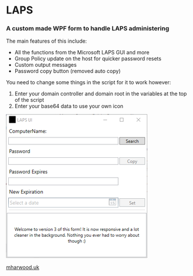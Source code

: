 # LAPS
### A custom made WPF form to handle LAPS administering 

The main features of this include:

 - All the functions from the Microsoft LAPS GUI and more
 - Group Policy update on the host for quicker password resets
 - Custom output messages
 - Password copy button (removed auto copy)

You need to change some things in the script for it to work however:

 1. Enter your domain controller and domain root in the variables at the top of the script
 2. Enter your base64 data to use your own icon
 
 ![alt text](https://github.com/IT-Delinquent/LAPS/blob/master/LAPS.png)

[mharwood.uk](https://mharwood.uk)
